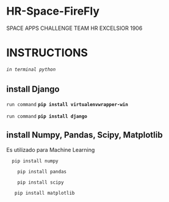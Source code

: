 # HR-Space-FireFly
SPACE APPS CHALLENGE 
TEAM HR EXCELSIOR 1906
# INSTRUCTIONS
###### `in terminal python `
## install Django
`run command` **`pip install virtualenvwrapper-win`**

`run command` **`pip install django`**

## install Numpy, Pandas, Scipy, Matplotlib
Es utilizado para Machine Learning

`   pip install numpy `

`    pip install pandas`

`    pip install scipy`

 `   pip install matplotlib`


